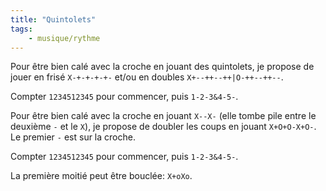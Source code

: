 ```yaml
---
title: "Quintolets"
tags:
    - musique/rythme
---
```


Pour être bien calé avec la croche en jouant des quintolets,
je propose de jouer en frisé `X-+-+-+-+-` et/ou en doubles
`X+--++--++|O-++--++--`. 

Compter `1234512345` pour commencer, puis `1-2-3&4-5-`.

Pour être bien calé avec la croche en jouant `X--X-` (elle tombe
pile entre le deuxième `-` et le `X`), je propose de doubler les
coups en jouant `X+O+O-X+O-`. Le premier `-` est sur la croche.

Compter `1234512345` pour commencer, puis `1-2-3&4-5-`.

La première moitié peut être bouclée: `X+oXo`.